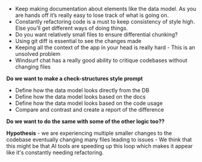 - Keep making documentation about elements like the data model. As you are hands off it’s really easy to lose track of what is going on.
- Constantly refactoring code is a must to keep consistency of style high. Else you’ll get different ways of doing things.
- Do you want relatively small files to ensure differential chunking?
- Using git diff is essential to see the changes made
- Keeping all the context of the app in your head is really hard - This is an unsolved problem
- Windsurf chat has a really good ability to critique codebases without changing files

**Do we want to make a check-structures style prompt**
- Define how the data model looks directly from the DB
- Define how the data model looks based on the docs
- Define how the data model looks based on the code usage
- Compare and contrast and create a report of the difference

**Do we want to do the same with some of the other logic too??**

**Hypothesis** - we are experiencing multiple smaller changes to the codebase eventually changing many files leading to issues - We think that this might be that AI tools are speeding up this loop which makes it appear like it's constantly needing refactoring.